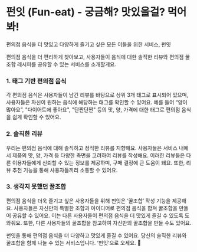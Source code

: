# 펀잇 (Fun-eat) - 궁금해? 맛있을걸? 먹어봐!

편의점 음식을 더 맛있고 다양하게 즐기고 싶은 모든 이들을 위한 서비스, 펀잇

편의점 음식을 더 편리하게 찾아보고, 사용자들이 음식에 대한 솔직한 리뷰와 편의점 꿀조합 레시피를 공유할 수 있는 서비스를 소개할게요.

### 1. 태그 기반 편의점 음식

각 편의점 음식은 사용자들이 남긴 리뷰를 바탕으로 상위 3개 태그로 표시되어 있으며, 사용자들은 자신이 원하는 음식에 해당하는 태그를 확인할 수 있어요. 예를 들어 “양이 많아요”, "다이어트에 좋아요", "단짠단짠" 등의 맛, 양, 가격에 대한 태그로 편의점 음식을 쉽게 확인할 수 있어요.

### 2. 솔직한 리뷰

우리는 편의점 음식에 대해 솔직하고 정직한 리뷰를 지향해요. 사용자들은 서비스 내에서 제품의 맛, 양, 가격 등 다양한 측면을 고려하여 리뷰를 작성해요. 이러한 리뷰들은 다른 이용자들에게 신뢰할 수 있는 정보를 제공하며, 구매 결정에 큰 도움이 돼요. 또한, 리뷰 추천 기능을 통해 사용자들끼리 소통할 수 있어요.

### 3. 생각지 못했던 꿀조합

편의점 음식을 더욱 즐기고 싶은 사용자들을 위해 펀잇은 ‘꿀조합’ 작성 기능을 제공해요. 사용자들은 자신만의 특별한 조합과 아이디어로 편의점 음식을 합쳐 꿀조합을 만들어 공유할 수 있어요. 이는 다른 사용자들이 편의점 음식을 더 맛있게 즐길 수 있도록 도와줘요. 또한, 다른 사용자들의 꿀조합을 참고하여 자신만의 꿀조합을 만들 수도 있어요.

펀잇을 통해 편의점 음식을 더 다양하고 맛있게 즐길 수 있어요. 당신의 솔직한 리뷰와 꿀조합을 함께 나눌 수 있는 서비스입니다. ‘펀잇’으로 오세요. 👋

